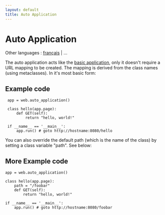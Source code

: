 ```yaml
---
layout: default
title: Auto Application
---
```


# Auto Application

Other languages : [français](/docs/0.3/apps/auto/fr) | ...

The auto application acts like the [basic application](/docs/0.3/apps/basic), only it doesn't require a URL mapping to be created.  The mapping is derived from the class names (using metaclasses). In it's most basic form:

## Example code 

     app = web.auto_application() 

     class hello(app.page): 
         def GET(self): 
             return "hello, world!"
     
     if __name__ == '__main__':
         app.run() # goto http://hostname:8080/hello


You can also override the default path (which is the name of the class) by setting a class variable "path".  See below:


## More Example code 

    app = web.auto_application() 
    
    class hello(app.page): 
        path = "/foobar"
        def GET(self): 
            return "hello, world!" 
    
    if __name__ == '__main__':
        app.run() # goto http://hostname:8080/foobar